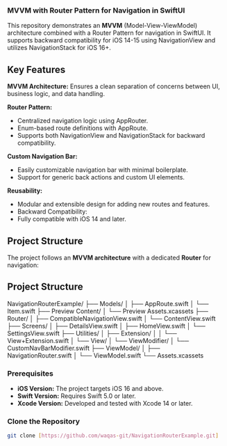 ### MVVM with Router Pattern for Navigation in SwiftUI

This repository demonstrates an **MVVM** (Model-View-ViewModel) architecture combined with a 
Router Pattern for navigation in SwiftUI. It supports backward compatibility for iOS 
14-15 using NavigationView and utilizes NavigationStack for iOS 16+.

## Key Features

**MVVM Architecture:** Ensures a clean separation of concerns between UI, business logic, and data handling.

**Router Pattern:**
- Centralized navigation logic using AppRouter.
- Enum-based route definitions with AppRoute.
- Supports both NavigationView and NavigationStack for backward compatibility.

**Custom Navigation Bar:**
- Easily customizable navigation bar with minimal boilerplate.
- Support for generic back actions and custom UI elements.

**Reusability:**
- Modular and extensible design for adding new routes and features.
- Backward Compatibility:
- Fully compatible with iOS 14 and later.


## Project Structure
The project follows an **MVVM architecture** with a dedicated **Router** for navigation:

## Project Structure

NavigationRouterExample/
├── Models/
│   ├── AppRoute.swift
│   └── Item.swift
├── Preview Content/
│   └── Preview Assets.xcassets
├── Router/
│   ├── CompatibleNavigationView.swift
│   └── ContentView.swift
├── Screens/
│   ├── DetailsView.swift
│   ├── HomeView.swift
│   └── SettingsView.swift
├── Utilities/
│   ├── Extension/
│   │   └── View+Extension.swift
│   └── View/
│       └── ViewModifier/
│           └── CustomNavBarModifier.swift
├── ViewModel/
│   ├── NavigationRouter.swift
│   └── ViewModel.swift
└── Assets.xcassets



### Prerequisites
- **iOS Version:** The project targets iOS 16 and above.
- **Swift Version:** Requires Swift 5.0 or later.
- **Xcode Version:** Developed and tested with Xcode 14 or later.


### Clone the Repository

```bash
git clone [https://github.com/waqas-git/NavigationRouterExample.git]
